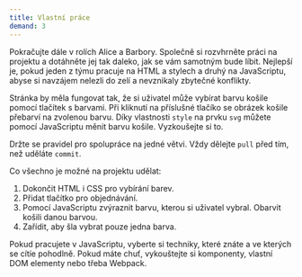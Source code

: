 ```yaml
---
title: Vlastní práce
demand: 3
---
```


Pokračujte dále v rolích Alice a Barbory. Společně si rozvhrněte práci na projektu a dotáhněte jej tak daleko, jak se vám samotným bude líbit. Nejlepší je, pokud jeden z týmu pracuje na HTML a stylech a druhý na JavaScriptu, abyse si navzájem nelezli do zelí a nevznikaly zbytečné konflikty.

Stránka by měla fungovat tak, že si uživatel může vybírat barvu košile pomocí tlačítek s barvami. Při kliknutí na příslušné tlačíko se obrázek košile přebarví na zvolenou barvu. Díky vlastnosti `style` na prvku `svg` můžete pomocí JavaScriptu měnit barvu košile. Vyzkoušejte si to.

Držte se pravidel pro spolupráce na jedné větvi. Vždy dělejte `pull` před tím, než uděláte `commit`.

Co všechno je možné na projektu udělat:

1. Dokončit HTML i CSS pro vybírání barev.
1. Přidat tlačítko pro objednávání.
1. Pomocí JavaScriptu zvýraznit barvu, kterou si uživatel vybral. Obarvit košili danou barvou.
1. Zařídit, aby šla vybrat pouze jedna barva.

Pokud pracujete v JavaScriptu, vyberte si techniky, které znáte a ve kterých se cítíe pohodlně. Pokud máte chuť, vykouštejte si komponenty, vlastní DOM elementy nebo třeba Webpack.
